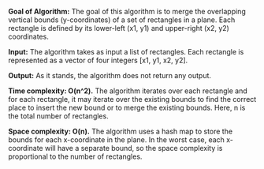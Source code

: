 **Goal of Algorithm:**
The goal of this algorithm is to merge the overlapping vertical bounds (y-coordinates) of a set of rectangles in a plane. Each rectangle is defined by its lower-left (x1, y1) and upper-right (x2, y2) coordinates.

**Input:**
The algorithm takes as input a list of rectangles. Each rectangle is represented as a vector of four integers [x1, y1, x2, y2].

**Output:**
As it stands, the algorithm does not return any output.

**Time complexity: O(n^2).** The algorithm iterates over each rectangle and for each rectangle, it may iterate over the existing bounds to find the correct place to insert the new bound or to merge the existing bounds. Here, n is the total number of rectangles.

**Space complexity: O(n).** The algorithm uses a hash map to store the bounds for each x-coordinate in the plane. In the worst case, each x-coordinate will have a separate bound, so the space complexity is proportional to the number of rectangles.
